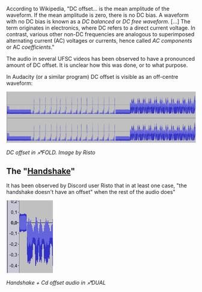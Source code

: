 According to Wikipedia, "DC offset... is the mean amplitude of the
waveform. If the mean amplitude is zero, there is no DC bias. A waveform
with no DC bias is known as a *DC balanced* or *DC free waveform*.
\[...\] The term originates in electronics, where DC refers to a direct
current voltage. In contrast, various other non-DC frequencies are
analogous to superimposed alternating current (AC) voltages or currents,
hence called *AC components* or AC *coefficients*."

The audio in several UFSC videos has been observed to have a pronounced
amount of DC offset. It is unclear how this was done, or to what
purpose.

In Audacity (or a similar program) DC offset is visible as an off-centre
waveform:

![DC\_offset\_in\_FOLD.png](DC_offset_in_FOLD.png)

*DC offset in ♐FOLD. Image by Risto*

## The "[Handshake](Handshake "wikilink")"

It has been observed by Discord user Risto that in at least one case,
"the handshake doesn't have an offset" when the rest of the audio does"

![Dual\_no\_dc\_offset\_in\_handshake.png](Dual_no_dc_offset_in_handshake.png)

*Handshake + Cd offset audio in ♐DUAL*
